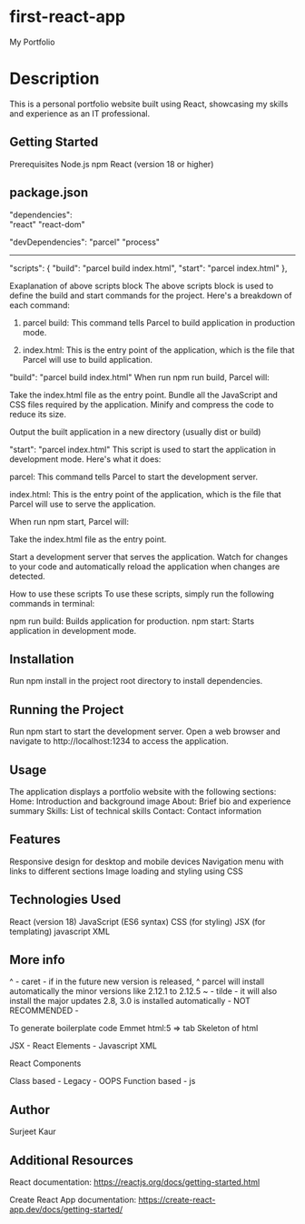  # first-react-app
 My Portfolio

# Description
This is a personal portfolio website built using React, showcasing my skills and experience as an IT professional.

Getting Started
---------------
Prerequisites
Node.js 
npm 
React (version 18 or higher)

package.json
---------------
"dependencies":   
    "react"
    "react-dom"

  "devDependencies": 
    "parcel"
    "process"

------------- 
  "scripts": {
    "build": "parcel build index.html",
    "start": "parcel index.html"
  },

Exaplanation of above scripts block 
The above scripts block is used to define the build and start commands for the project. Here's a
breakdown of each command:

1) parcel build: This command tells Parcel to build  application in production mode.

2) index.html: This is the entry point of the application, which is the file that Parcel will use to build application.

"build": "parcel build index.html"
When run npm run build, Parcel will:

Take the index.html file as the entry point.
Bundle all the JavaScript and CSS files required by the application.
Minify and compress the code to reduce its size.

Output the built application in a new directory (usually dist or build)

"start": "parcel index.html"
This script is used to start the application in development mode. Here's what it does:

parcel: This command tells Parcel to start the development server.

index.html: This is the entry point of the application, which is the file that Parcel will use to serve the application.

When run npm start, Parcel will:

Take the index.html file as the entry point.

Start a development server that serves the application.
Watch for changes to your code and automatically reload the application when changes are detected.

How to use these scripts
To use these scripts, simply run the following commands in terminal:

npm run build: Builds application for production.
npm start: Starts application in development mode.

Installation
-----------------
Run npm install in the project root directory to install dependencies.

Running the Project
-------------------
Run npm start to start the development server.
Open a web browser and navigate to http://localhost:1234 to access the application.

Usage
-----
The application displays a portfolio website with the following sections:
Home: Introduction and background image
About: Brief bio and experience summary
Skills: List of technical skills
Contact: Contact information

Features
-----------------
Responsive design for desktop and mobile devices
Navigation menu with links to different sections
Image loading and styling using CSS

Technologies Used
-------------------
React (version 18)
JavaScript (ES6 syntax)
CSS (for styling)
JSX (for templating) javascript XML

More info
-------------
^ - caret - if in the future new version is released, ^ parcel will install automatically the minor versions like 2.12.1 to 2.12.5 ~ - tilde - it will also install the major updates 2.8, 3.0 is installed automatically - NOT RECOMMENDED -

To generate boilerplate code Emmet html:5 => tab Skeleton of html

JSX - React Elements - Javascript XML

React Components

Class based - Legacy - OOPS
Function based - js


Author
------------
Surjeet Kaur

Additional Resources
-------------------
React documentation: https://reactjs.org/docs/getting-started.html

Create React App documentation: https://create-react-app.dev/docs/getting-started/
